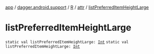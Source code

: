 [app](../../../index.md) / [dagger.android.support](../../index.md) / [R](../index.md) / [attr](index.md) / [listPreferredItemHeightLarge](./list-preferred-item-height-large.md)

# listPreferredItemHeightLarge

`static val listPreferredItemHeightLarge: `[`Int`](https://kotlinlang.org/api/latest/jvm/stdlib/kotlin/-int/index.html)
`static val listPreferredItemHeightLarge: `[`Int`](https://kotlinlang.org/api/latest/jvm/stdlib/kotlin/-int/index.html)